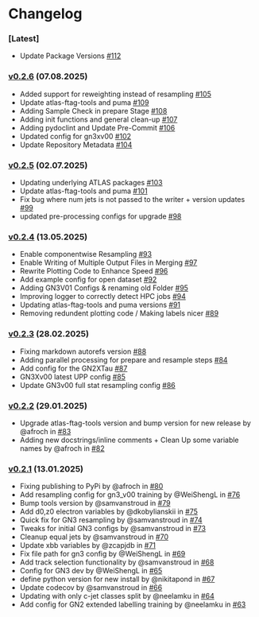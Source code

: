 # Changelog

### [Latest]

- Update Package Versions [#112](https://github.com/umami-hep/umami-preprocessing/pull/112)

### [v0.2.6](https://github.com/umami-hep/umami-preprocessing/releases/tag/v0.2.6) (07.08.2025)

- Added support for reweighting instead of resampling [#105](https://github.com/umami-hep/umami-preprocessing/pull/105)
- Update atlas-ftag-tools and puma [#109](https://github.com/umami-hep/umami-preprocessing/pull/109)
- Adding Sample Check in prepare Stage [#108](https://github.com/umami-hep/umami-preprocessing/pull/108)
- Adding init functions and general clean-up [#107](https://github.com/umami-hep/umami-preprocessing/pull/107)
- Adding pydoclint and Update Pre-Commit [#106](https://github.com/umami-hep/umami-preprocessing/pull/106)
- Updated config for gn3xv00 [#102](https://github.com/umami-hep/umami-preprocessing/pull/102)
- Update Repository Metadata [#104](https://github.com/umami-hep/umami-preprocessing/pull/104)

### [v0.2.5](https://github.com/umami-hep/umami-preprocessing/releases/tag/v0.2.5) (02.07.2025)

- Updating underlying ATLAS packages [#103](https://github.com/umami-hep/umami-preprocessing/pull/103)
- Update atlas-ftag-tools and puma [#101](https://github.com/umami-hep/umami-preprocessing/pull/101)
- Fix bug where num jets is not passed to the writer + version updates [#99](https://github.com/umami-hep/umami-preprocessing/pull/99/)
- updated pre-processing configs for upgrade [#98](https://github.com/umami-hep/umami-preprocessing/pull/98)

### [v0.2.4](https://github.com/umami-hep/umami-preprocessing/releases/tag/v0.2.4) (13.05.2025)

- Enable componentwise Resampling [#93](https://github.com/umami-hep/umami-preprocessing/pull/93)
- Enable Writing of Multiple Output Files in Merging [#97](https://github.com/umami-hep/umami-preprocessing/pull/97)
- Rewrite Plotting Code to Enhance Speed [#96](https://github.com/umami-hep/umami-preprocessing/pull/96)
- Add example config for open dataset [#92](https://github.com/umami-hep/umami-preprocessing/pull/92)
- Adding GN3V01 Configs & renaming old Folder [#95](https://github.com/umami-hep/umami-preprocessing/pull/95)
- Improving logger to correctly detect HPC jobs [#94](https://github.com/umami-hep/umami-preprocessing/pull/94)
- Updating atlas-ftag-tools and puma versions [#91](https://github.com/umami-hep/umami-preprocessing/pull/91)
- Removing redundent plotting code / Making labels nicer [#89](https://github.com/umami-hep/umami-preprocessing/pull/89)

### [v0.2.3](https://github.com/umami-hep/umami-preprocessing/releases/tag/v0.2.3) (28.02.2025)

- Fixing markdown autorefs version [#88](https://github.com/umami-hep/umami-preprocessing/pull/88)
- Adding parallel processing for prepare and resample steps [#84](https://github.com/umami-hep/umami-preprocessing/pull/84)
- Add config for the GN2XTau [#87](https://github.com/umami-hep/umami-preprocessing/pull/87)
- GN3Xv00 latest UPP config [#85](https://github.com/umami-hep/umami-preprocessing/pull/85)
- Update GN3v00 full stat resampling config [#86](https://github.com/umami-hep/umami-preprocessing/pull/86)

### [v0.2.2](https://github.com/umami-hep/umami-preprocessing/releases/tag/v0.2.2) (29.01.2025)

- Upgrade atlas-ftag-tools version and bump version for new release by @afroch in [#83](https://github.com/umami-hep/umami-preprocessing/pull/83)
- Adding new docstrings/inline comments + Clean Up some variable names by @afroch in [#82](https://github.com/umami-hep/umami-preprocessing/pull/82)

### [v0.2.1](https://github.com/umami-hep/umami-preprocessing/releases/tag/v0.2.1) (13.01.2025)

- Fixing publishing to PyPi by @afroch in [#80](https://github.com/umami-hep/umami-preprocessing/pull/80)
- Add resampling config for gn3_v00 training by @WeiShengL in [#76](https://github.com/umami-hep/umami-preprocessing/pull/76)
- Bump tools version by @samvanstroud in [#79](https://github.com/umami-hep/umami-preprocessing/pull/79)
- Add d0,z0 electron variables by @dkobylianskii in [#75](https://github.com/umami-hep/umami-preprocessing/pull/75)
- Quick fix for GN3 resampling by @samvanstroud in [#74](https://github.com/umami-hep/umami-preprocessing/pull/74)
- Tweaks for initial GN3 configs by @samvanstroud in [#73](https://github.com/umami-hep/umami-preprocessing/pull/73)
- Cleanup equal jets by @samvanstroud in [#70](https://github.com/umami-hep/umami-preprocessing/pull/70)
- Update xbb variables by @zcapjdb in [#71](https://github.com/umami-hep/umami-preprocessing/pull/71)
- Fix file path for gn3 config by @WeiShengL in [#69](https://github.com/umami-hep/umami-preprocessing/pull/69)
- Add track selection functionality by @samvanstroud in [#68](https://github.com/umami-hep/umami-preprocessing/pull/68)
- Config for GN3 dev by @WeiShengL in [#65](https://github.com/umami-hep/umami-preprocessing/pull/65)
- define python version for new install by @nikitapond in [#67](https://github.com/umami-hep/umami-preprocessing/pull/67)
- Update codecov by @samvanstroud in [#66](https://github.com/umami-hep/umami-preprocessing/pull/66)
- Updating with only c-jet classes split by @neelamku in [#64](https://github.com/umami-hep/umami-preprocessing/pull/64)
- Add config for GN2 extended labelling training by @neelamku in [#63](https://github.com/umami-hep/umami-preprocessing/pull/63)
